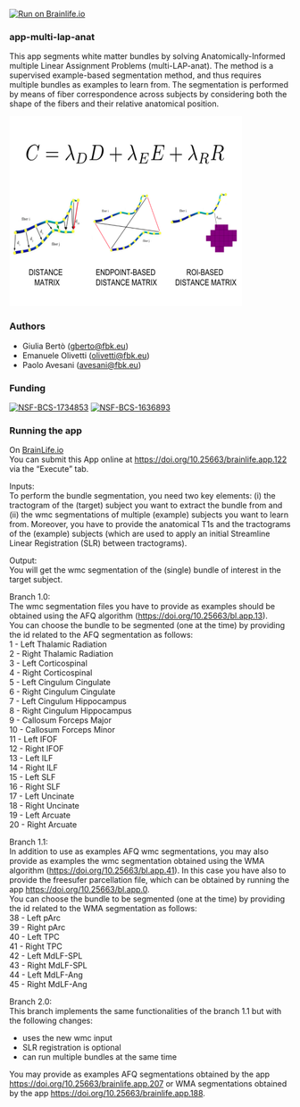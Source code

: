 [![Run on Brainlife.io](https://img.shields.io/badge/Brainlife-bl.app.122-blue.svg)](https://doi.org/10.25663/brainlife.app.122)

### app-multi-lap-anat
This app segments white matter bundles by solving Anatomically-Informed multiple Linear Assignment Problems (multi-LAP-anat). The method is a supervised example-based segmentation method, and thus requires multiple bundles as examples to learn from. The segmentation is performed by means of fiber correspondence across subjects by considering both the shape of the fibers and their relative anatomical position.

![](LAP-anat.png)

### Authors
- Giulia Bertò (gberto@fbk.eu)
- Emanuele Olivetti (olivetti@fbk.eu)
- Paolo Avesani (avesani@fbk.eu)

### Funding 
[![NSF-BCS-1734853](https://img.shields.io/badge/NSF_BCS-1734853-blue.svg)](https://nsf.gov/awardsearch/showAward?AWD_ID=1734853)
[![NSF-BCS-1636893](https://img.shields.io/badge/NSF_BCS-1636893-blue.svg)](https://nsf.gov/awardsearch/showAward?AWD_ID=1636893)


### Running the app
On [BrainLife.io](http://brainlife.io/) \
You can submit this App online at https://doi.org/10.25663/brainlife.app.122 via the “Execute” tab.

Inputs: \
To perform the bundle segmentation, you need two key elements: (i) the tractogram of the (target) subject you want to extract the bundle from and (ii) the wmc segmentations of multiple (example) subjects you want to learn from. Moreover, you have to provide the anatomical T1s and the tractograms of the (example) subjects (which are used to apply an initial Streamline Linear Registration (SLR) between tractograms).  

Output: \
You will get the wmc segmentation of the (single) bundle of interest in the target subject.

Branch 1.0: \
The wmc segmentation files you have to provide as examples should be obtained using the AFQ algorithm (https://doi.org/10.25663/bl.app.13). \
You can choose the bundle to be segmented (one at the time) by providing the id related to the AFQ segmentation as follows: \
1 - Left Thalamic Radiation \
2 - Right Thalamic Radiation \
3 - Left Corticospinal \
4 - Right Corticospinal \
5 - Left Cingulum Cingulate \
6 - Right Cingulum Cingulate \
7 - Left Cingulum Hippocampus \
8 - Right Cingulum Hippocampus \
9 - Callosum Forceps Major \
10 - Callosum Forceps Minor \
11 - Left IFOF \
12 - Right IFOF \
13 - Left ILF \
14 - Right ILF \
15 - Left SLF \
16 - Right SLF \
17 - Left Uncinate \
18 - Right Uncinate \
19 - Left Arcuate \
20 - Right Arcuate 

Branch 1.1: \
In addition to use as examples AFQ wmc segmentations, you may also provide as examples the wmc segmentation obtained using the WMA algorithm (https://doi.org/10.25663/bl.app.41). In this case you have also to provide the freesufer parcellation file, which can be obtained by running the app https://doi.org/10.25663/bl.app.0. \
You can choose the bundle to be segmented (one at the time) by providing the id related to the WMA segmentation as follows: \
38 - Left pArc \
39 - Right pArc \
40 - Left TPC \
41 - Right TPC \
42 - Left MdLF-SPL \
43 - Right MdLF-SPL \
44 - Left MdLF-Ang \
45 - Right MdLF-Ang 

Branch 2.0: \
This branch implements the same functionalities of the branch 1.1 but with the following changes: 
- uses the new wmc input 
- SLR registration is optional
- can run multiple bundles at the same time 

You may provide as examples AFQ segmentations obtained by the app https://doi.org/10.25663/brainlife.app.207 or WMA segmentations obtained by the app https://doi.org/10.25663/brainlife.app.188.

